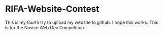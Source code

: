 # RIFA-Website-Contest
This is my fourth try to upload my website to github. I hope this works. This is for the Novice Web Dev Competition.
